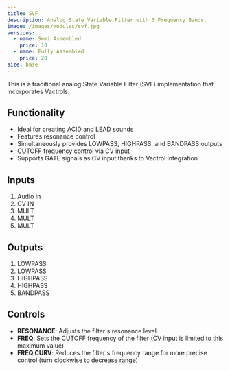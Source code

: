 ```yaml
---
title: SVF
description: Analog State Variable Filter with 3 Frequency Bands.
image: /images/modules/svf.jpg
versions:
  - name: Semi Assembled
    price: 10
  - name: Fully Assembled
    price: 20
size: base
---
```


This is a traditional analog State Variable Filter (SVF) implementation that incorporates Vactrols.

## Functionality

* Ideal for creating ACID and LEAD sounds
* Features resonance control
* Simultaneously provides LOWPASS, HIGHPASS, and BANDPASS outputs
* CUTOFF frequency control via CV input
* Supports GATE signals as CV input thanks to Vactrol integration

## Inputs

1. Audio In
2. CV IN
3. MULT
4. MULT
5. MULT

## Outputs

1. LOWPASS
2. LOWPASS
3. HIGHPASS
4. HIGHPASS
5. BANDPASS

## Controls

* **RESONANCE**: Adjusts the filter's resonance level
* **FREQ**: Sets the CUTOFF frequency of the filter (CV input is limited to this maximum value)
* **FREQ CURV**: Reduces the filter's frequency range for more precise control (turn clockwise to decrease range)
